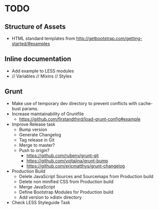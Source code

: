 # TODO

## Structure of Assets
* HTML standard templates from http://getbootstrap.com/getting-started/#examples

## Inline documentation ##
* Add example to LESS modules
*	// Variables
	// Mixins
	// Styles

## Grunt
* Make use of temporary dev directory to prevent conflicts with cache-bust params.
* Increase maintainability of Gruntfile
	* https://github.com/firstandthird/load-grunt-config#example
* Improve Release task
	* Bump version
	* Generate Changelog
	* Tag release in Git
	* Merge to master?
	* Push to origin?
		* https://github.com/rubenv/grunt-git
		* https://github.com/vojtajina/grunt-bump
		* https://github.com/ericmatthys/grunt-changelog
* Production Build
	* Delete JavaScript Sources and Sourcemaps from Production build
	* Delete non minified CSS from Production build
	* Merge JavaScript
	* Define Bootstrap Modules for Production build
	* Add version to »dist« directory
* Check LESS Styleguide Task
